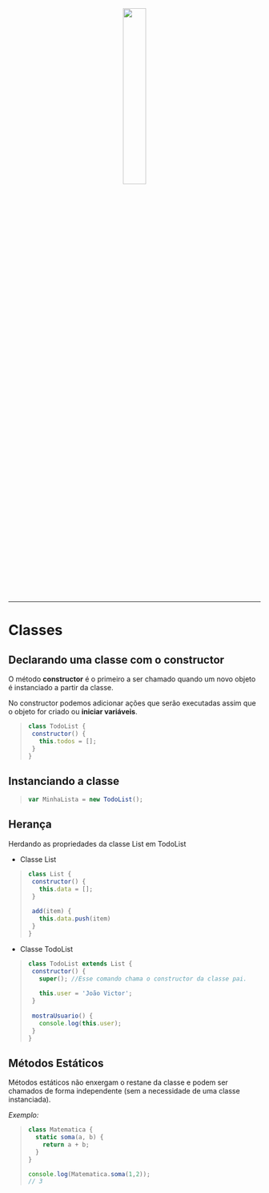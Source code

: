 <div  align="center">
<!-- Top Image and Title -->
<img  src="https://img.shields.io/badge/ECMAScript6-%23FA7343.svg?&style=for-the-badge&logo=javascript&logoColor=white"  width="30%"><br/>

<hr>
</div>

# Classes

## Declarando uma classe com o constructor

O método **constructor** é o primeiro a ser chamado quando um novo objeto é instanciado a partir da classe.

No constructor podemos adicionar ações que serão executadas assim que o objeto for criado ou **iniciar variáveis**.


>```javascript
>class TodoList {
>  constructor() {
>    this.todos = [];
>  }
>}
>```

## Instanciando a classe
>```javascript
>var MinhaLista = new TodoList();
>```

## Herança
Herdando as propriedades da classe List em TodoList
- Classe List
>```javascript
>class List {
>  constructor() {
>    this.data = [];
>  }
>  
>  add(item) {
>    this.data.push(item)
>  }
>}
>```

- Classe TodoList
>```javascript
> class TodoList extends List {
>  constructor() {
>    super(); //Esse comando chama o constructor da classe pai.
>    
>    this.user = 'João Victor';
>  }
>  
>  mostraUsuario() {
>    console.log(this.user);
>  }
>}
>```

## Métodos Estáticos
Métodos estáticos não enxergam o restane da classe e podem ser chamados de forma independente (sem a necessidade de uma classe instanciada).

*Exemplo:*
>```javascript
>class Matematica {
>   static soma(a, b) {
>     return a + b;
>   }
>}
>
>console.log(Matematica.soma(1,2));
>// 3
>```
